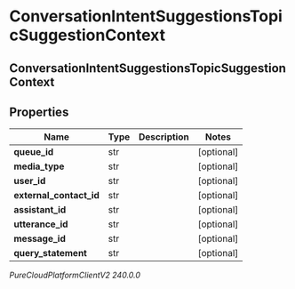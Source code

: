 # ConversationIntentSuggestionsTopicSuggestionContext

## ConversationIntentSuggestionsTopicSuggestionContext

## Properties

|Name | Type | Description | Notes|
|------------ | ------------- | ------------- | -------------|
| **queue_id** | str |  | [optional] |
| **media_type** | str |  | [optional] |
| **user_id** | str |  | [optional] |
| **external_contact_id** | str |  | [optional] |
| **assistant_id** | str |  | [optional] |
| **utterance_id** | str |  | [optional] |
| **message_id** | str |  | [optional] |
| **query_statement** | str |  | [optional] |



_PureCloudPlatformClientV2 240.0.0_

